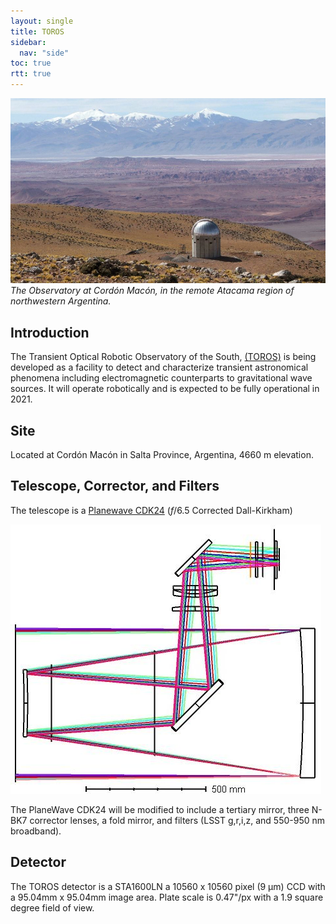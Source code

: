 ```yaml
---
layout: single
title: TOROS
sidebar:
  nav: "side"
toc: true
rtt: true
---
```

![Optical Layout](/instruments/assets/toros/Observatory_at_the_Cordon_Macon.jpg "Observatory at the Cordon Macon")
*The Observatory at Cordón Macón, in the remote Atacama region of northwestern Argentina.*

## Introduction
The Transient Optical Robotic Observatory of the South, [(TOROS)](https://toros.utrgv.edu/) is being developed as a facility to detect and characterize transient astronomical phenomena including electromagnetic counterparts to gravitational wave sources. It will operate robotically and is expected to be fully operational in 2021.

## Site
Located at Cordón Macón in Salta Province, Argentina, 4660 m elevation.

## Telescope, Corrector, and Filters
The telescope is a [Planewave CDK24](http://planewave.com/products-page/telescopes/24-inch-cdk-optical-tube-assembly/) (*f*/6.5 Corrected Dall-Kirkham)

![Optical Layout](/instruments/assets/toros/toros-layout.jpg "TOROS optical layout")

The PlaneWave CDK24 will be modified to include a tertiary mirror, three N-BK7 corrector lenses, a fold mirror, and filters (LSST g,r,i,z, and 550-950 nm broadband).

## Detector
The TOROS detector is a STA1600LN a 10560 x 10560 pixel (9 &mu;m) CCD with a 95.04mm x 95.04mm image area. Plate scale is 0.47"/px with a 1.9 square degree field of view.
